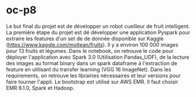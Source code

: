 # oc-p8
Le but final du projet est de développer un robot cueilleur de fruit intelligent. La première étape du projet est dé développer une application Pyspark pour extraire les features d'un set de de donnée disponible sur Kaggle (https://www.kaggle.com/moltean/fruits). Il y a environ 100 000 images pour 13 fruits et légumes.
Dans le notebook, on retrouve le code pour déployer l'application avec Spark 3.0 (Utilisation Pandas_UDF), de la lecture des images au format binary dans un spark dataframe à l'extraction de feature en utilisant du transfer learning (VGG 16 ImageNet).
Dans les requirements, on retrouve les librairies nécessaires et leur versions pour faire tourner l'appli. Le bootstrap est utilisé sur AWS EMR. Il faut choisir EMR 6.1.0, Spark et Hadoop.
